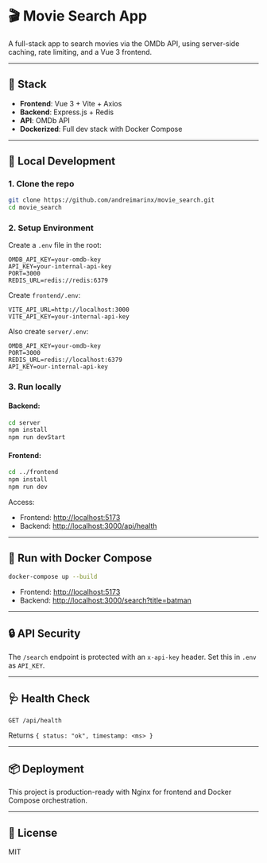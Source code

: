 # 🎬 Movie Search App

A full-stack app to search movies via the OMDb API, using server-side caching, rate limiting, and a Vue 3 frontend.

---

## 🧱 Stack

- **Frontend**: Vue 3 + Vite + Axios
- **Backend**: Express.js + Redis
- **API**: OMDb API
- **Dockerized**: Full dev stack with Docker Compose

---

## 🚀 Local Development

### 1. Clone the repo

```bash
git clone https://github.com/andreimarinx/movie_search.git
cd movie_search
```

### 2. Setup Environment

Create a `.env` file in the root:

```env
OMDB_API_KEY=your-omdb-key
API_KEY=your-internal-api-key
PORT=3000
REDIS_URL=redis://redis:6379
```

Create `frontend/.env`:

```env
VITE_API_URL=http://localhost:3000
VITE_API_KEY=your-internal-api-key
```
Also create `server/.env`:

```env
OMDB_API_KEY=your-omdb-key
PORT=3000
REDIS_URL=redis://localhost:6379
API_KEY=our-internal-api-key
```
### 3. Run locally

#### Backend:

```bash
cd server
npm install
npm run devStart
```

#### Frontend:

```bash
cd ../frontend
npm install
npm run dev
```

Access:  
- Frontend: [http://localhost:5173](http://localhost:5173)  
- Backend: [http://localhost:3000/api/health](http://localhost:3000/api/health)

---

## 🐳 Run with Docker Compose

```bash
docker-compose up --build
```

- Frontend: [http://localhost:5173](http://localhost:5173)  
- Backend: [http://localhost:3000/search?title=batman](http://localhost:3000/search?title=batman)

---

## 🔒 API Security

The `/search` endpoint is protected with an `x-api-key` header. Set this in `.env` as `API_KEY`.

---

## 🩺 Health Check

```http
GET /api/health
```

Returns `{ status: "ok", timestamp: <ms> }`

---

## 📦 Deployment

This project is production-ready with Nginx for frontend and Docker Compose orchestration.

---

## 📄 License

MIT
